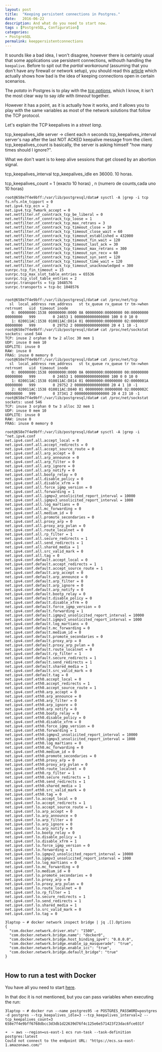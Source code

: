 ```yaml
---
layout: post
title:  "Keeping persistent connections in Postgres."
date:   2016-06-22
description: And what do you need to start now.
tags : [PostgreSQL, Configuration]
categories:
- PostgreSQL
permalink: keeppersistentconnections
---
```



It sounds like a bad idea, I won't disagree,  however there is certainly usual that
some applications use persistent connections, withouth handling the `keepalive`.
Before to spit out the _partial workaround_ (assuming that you don't have any firewall
or network setup), you should read this [article](http://hans.io/blog/2014/02/19/postgresql_connection/) which actually shows how bad is
the idea of keeping connections open in certain scenarios.

The *potato* in Postgres is to play with the [_tcp options_](https://www.postgresql.org/docs/9.5/static/runtime-config-connection.html#GUC-TCP-KEEPALIVES-IDLE),
which I know, it isn't the most clear way to say _idle_ with _timeout_ together.

However it has a point, as it is actually how it works, and it allows you to play
with the same variables as most of the network solutions that follow the TCP protocol.

Let's explain the TCP keepalives in a _street lang_.

tcp_keepalives_idle server -> client each n seconds
tcp_keepalives_interval server's nap after the last NOT ACKED keepalive message from the client.
tcp_keepalives_count is basically, the server is asking himself "how many times should I ignore?".

What we don't want is to keep alive sessions that get closed by an abortion signal.


tcp_keepalives_interval
tcp_keepalives_idle en 36000. 10 horas.

tcp_keepalives_count = 1 (exacto 10 horas) , n (numero de counts,cada uno 10 horas)


```
root@658e7f4e9bff:/var/lib/postgresql/data# sysctl -A |grep -i tcp                 
fs.nfs.nlm_tcpport = 0
net.ipv4.tcp_ecn = 2
net.ipv4.tcp_fwmark_accept = 0
net.netfilter.nf_conntrack_tcp_be_liberal = 0
net.netfilter.nf_conntrack_tcp_loose = 1
net.netfilter.nf_conntrack_tcp_max_retrans = 3
net.netfilter.nf_conntrack_tcp_timeout_close = 10
net.netfilter.nf_conntrack_tcp_timeout_close_wait = 60
net.netfilter.nf_conntrack_tcp_timeout_established = 432000
net.netfilter.nf_conntrack_tcp_timeout_fin_wait = 120
net.netfilter.nf_conntrack_tcp_timeout_last_ack = 30
net.netfilter.nf_conntrack_tcp_timeout_max_retrans = 300
net.netfilter.nf_conntrack_tcp_timeout_syn_recv = 60
net.netfilter.nf_conntrack_tcp_timeout_syn_sent = 120
net.netfilter.nf_conntrack_tcp_timeout_time_wait = 120
net.netfilter.nf_conntrack_tcp_timeout_unacknowledged = 300
sunrpc.tcp_fin_timeout = 15
sunrpc.tcp_max_slot_table_entries = 65536
sunrpc.tcp_slot_table_entries = 2
sunrpc.transports = tcp 1048576
sunrpc.transports = tcp-bc 1048576


root@658e7f4e9bff:/var/lib/postgresql/data# cat /proc/net/tcp
  sl  local_address rem_address   st tx_queue rx_queue tr tm->when retrnsmt   uid  timeout inode                                                     
   0: 00000000:1538 00000000:0000 0A 00000000:00000000 00:00000000 00000000   999        0 24653 1 0000000000000000 100 0 0 10 0                     
   1: 020011AC:1538 010011AC:D814 01 00000000:00000000 02:0000003F 00000000   999        0 29752 2 0000000000000000 20 4 1 10 -1                     
root@658e7f4e9bff:/var/lib/postgresql/data# cat /proc/net/sockstat
sockets: used 544
TCP: inuse 2 orphan 0 tw 2 alloc 30 mem 1
UDP: inuse 0 mem 10
UDPLITE: inuse 0
RAW: inuse 0
FRAG: inuse 0 memory 0
root@658e7f4e9bff:/var/lib/postgresql/data# cat /proc/net/tcp     
  sl  local_address rem_address   st tx_queue rx_queue tr tm->when retrnsmt   uid  timeout inode                                                     
   0: 00000000:1538 00000000:0000 0A 00000000:00000000 00:00000000 00000000   999        0 24653 1 0000000000000000 100 0 0 10 0                     
   1: 020011AC:1538 010011AC:D814 01 00000000:00000000 02:0000001A 00000000   999        0 29752 2 0000000000000000 20 4 1 10 -1                     
   2: 020011AC:1538 010011AC:D840 01 00000000:00000000 02:0000002C 00000000   999        0 37341 2 0000000000000000 20 4 23 10 -1                    
root@658e7f4e9bff:/var/lib/postgresql/data# cat /proc/net/sockstat
sockets: used 546
TCP: inuse 3 orphan 0 tw 3 alloc 32 mem 1
UDP: inuse 0 mem 10
UDPLITE: inuse 0
RAW: inuse 0
FRAG: inuse 0 memory 0

root@658e7f4e9bff:/var/lib/postgresql/data# sysctl -A |grep -i ^net.ipv4.conf                
net.ipv4.conf.all.accept_local = 0
net.ipv4.conf.all.accept_redirects = 0
net.ipv4.conf.all.accept_source_route = 0
net.ipv4.conf.all.arp_accept = 0
net.ipv4.conf.all.arp_announce = 0
net.ipv4.conf.all.arp_filter = 0
net.ipv4.conf.all.arp_ignore = 0
net.ipv4.conf.all.arp_notify = 0
net.ipv4.conf.all.bootp_relay = 0
net.ipv4.conf.all.disable_policy = 0
net.ipv4.conf.all.disable_xfrm = 0
net.ipv4.conf.all.force_igmp_version = 0
net.ipv4.conf.all.forwarding = 1
net.ipv4.conf.all.igmpv2_unsolicited_report_interval = 10000
net.ipv4.conf.all.igmpv3_unsolicited_report_interval = 1000
net.ipv4.conf.all.log_martians = 0
net.ipv4.conf.all.mc_forwarding = 0
net.ipv4.conf.all.medium_id = 0
net.ipv4.conf.all.promote_secondaries = 0
net.ipv4.conf.all.proxy_arp = 0
net.ipv4.conf.all.proxy_arp_pvlan = 0
net.ipv4.conf.all.route_localnet = 0
net.ipv4.conf.all.rp_filter = 1
net.ipv4.conf.all.secure_redirects = 1
net.ipv4.conf.all.send_redirects = 1
net.ipv4.conf.all.shared_media = 1
net.ipv4.conf.all.src_valid_mark = 0
net.ipv4.conf.all.tag = 0
net.ipv4.conf.default.accept_local = 0
net.ipv4.conf.default.accept_redirects = 1
net.ipv4.conf.default.accept_source_route = 1
net.ipv4.conf.default.arp_accept = 0
net.ipv4.conf.default.arp_announce = 0
net.ipv4.conf.default.arp_filter = 0
net.ipv4.conf.default.arp_ignore = 0
net.ipv4.conf.default.arp_notify = 0
net.ipv4.conf.default.bootp_relay = 0
net.ipv4.conf.default.disable_policy = 0
net.ipv4.conf.default.disable_xfrm = 0
net.ipv4.conf.default.force_igmp_version = 0
net.ipv4.conf.default.forwarding = 1
net.ipv4.conf.default.igmpv2_unsolicited_report_interval = 10000
net.ipv4.conf.default.igmpv3_unsolicited_report_interval = 1000
net.ipv4.conf.default.log_martians = 0
net.ipv4.conf.default.mc_forwarding = 0
net.ipv4.conf.default.medium_id = 0
net.ipv4.conf.default.promote_secondaries = 0
net.ipv4.conf.default.proxy_arp = 0
net.ipv4.conf.default.proxy_arp_pvlan = 0
net.ipv4.conf.default.route_localnet = 0
net.ipv4.conf.default.rp_filter = 1
net.ipv4.conf.default.secure_redirects = 1
net.ipv4.conf.default.send_redirects = 1
net.ipv4.conf.default.shared_media = 1
net.ipv4.conf.default.src_valid_mark = 0
net.ipv4.conf.default.tag = 0
net.ipv4.conf.eth0.accept_local = 0
net.ipv4.conf.eth0.accept_redirects = 1
net.ipv4.conf.eth0.accept_source_route = 1
net.ipv4.conf.eth0.arp_accept = 0
net.ipv4.conf.eth0.arp_announce = 0
net.ipv4.conf.eth0.arp_filter = 0
net.ipv4.conf.eth0.arp_ignore = 0
net.ipv4.conf.eth0.arp_notify = 0
net.ipv4.conf.eth0.bootp_relay = 0
net.ipv4.conf.eth0.disable_policy = 0
net.ipv4.conf.eth0.disable_xfrm = 0
net.ipv4.conf.eth0.force_igmp_version = 0
net.ipv4.conf.eth0.forwarding = 1
net.ipv4.conf.eth0.igmpv2_unsolicited_report_interval = 10000
net.ipv4.conf.eth0.igmpv3_unsolicited_report_interval = 1000
net.ipv4.conf.eth0.log_martians = 0
net.ipv4.conf.eth0.mc_forwarding = 0
net.ipv4.conf.eth0.medium_id = 0
net.ipv4.conf.eth0.promote_secondaries = 0
net.ipv4.conf.eth0.proxy_arp = 0
net.ipv4.conf.eth0.proxy_arp_pvlan = 0
net.ipv4.conf.eth0.route_localnet = 0
net.ipv4.conf.eth0.rp_filter = 1
net.ipv4.conf.eth0.secure_redirects = 1
net.ipv4.conf.eth0.send_redirects = 1
net.ipv4.conf.eth0.shared_media = 1
net.ipv4.conf.eth0.src_valid_mark = 0
net.ipv4.conf.eth0.tag = 0
net.ipv4.conf.lo.accept_local = 0
net.ipv4.conf.lo.accept_redirects = 1
net.ipv4.conf.lo.accept_source_route = 1
net.ipv4.conf.lo.arp_accept = 0
net.ipv4.conf.lo.arp_announce = 0
net.ipv4.conf.lo.arp_filter = 0
net.ipv4.conf.lo.arp_ignore = 0
net.ipv4.conf.lo.arp_notify = 0
net.ipv4.conf.lo.bootp_relay = 0
net.ipv4.conf.lo.disable_policy = 1
net.ipv4.conf.lo.disable_xfrm = 1
net.ipv4.conf.lo.force_igmp_version = 0
net.ipv4.conf.lo.forwarding = 1
net.ipv4.conf.lo.igmpv2_unsolicited_report_interval = 10000
net.ipv4.conf.lo.igmpv3_unsolicited_report_interval = 1000
net.ipv4.conf.lo.log_martians = 0
net.ipv4.conf.lo.mc_forwarding = 0
net.ipv4.conf.lo.medium_id = 0
net.ipv4.conf.lo.promote_secondaries = 0
net.ipv4.conf.lo.proxy_arp = 0
net.ipv4.conf.lo.proxy_arp_pvlan = 0
net.ipv4.conf.lo.route_localnet = 0
net.ipv4.conf.lo.rp_filter = 1
net.ipv4.conf.lo.secure_redirects = 1
net.ipv4.conf.lo.send_redirects = 1
net.ipv4.conf.lo.shared_media = 1
net.ipv4.conf.lo.src_valid_mark = 0
net.ipv4.conf.lo.tag = 0

3laptop ~ # docker network inspect bridge | jq .[].Options
{
  "com.docker.network.driver.mtu": "1500",
  "com.docker.network.bridge.name": "docker0",
  "com.docker.network.bridge.host_binding_ipv4": "0.0.0.0",
  "com.docker.network.bridge.enable_ip_masquerade": "true",
  "com.docker.network.bridge.enable_icc": "true",
  "com.docker.network.bridge.default_bridge": "true"
}


```


## How to run a test with Docker

You have all you need to start [here](https://github.com/docker-library/docs/tree/master/postgres).

In that doc it is not mentioned, but you can pass variables when executing the run:

```
3laptop ~ # docker run --name postgres95 -e POSTGRES_PASSWORD=postgres -d postgres --tcp_keepalives_idle=3 --tcp_keepalives_interval=2 --tcp_keepalives_count=3
658e7f4e9bff6768dbcc3d3db1d22639d76f4c125e6e571423f23dac6fce031f
```
```
➜  ~ aws --region=us-east-1 ecs run-task --task-definition postgres:latest
Could not connect to the endpoint URL: "https://ecs.sa-east-1.amazonaws.com/"
```
